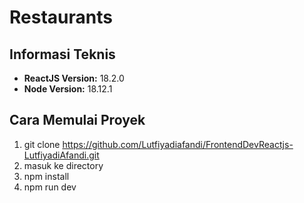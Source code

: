# Restaurants

## Informasi Teknis

- **ReactJS Version:** 18.2.0
- **Node Version:** 18.12.1

## Cara Memulai Proyek

1.  git clone https://github.com/Lutfiyadiafandi/FrontendDevReactjs-LutfiyadiAfandi.git
2.  masuk ke directory
3.  npm install
4.  npm run dev
